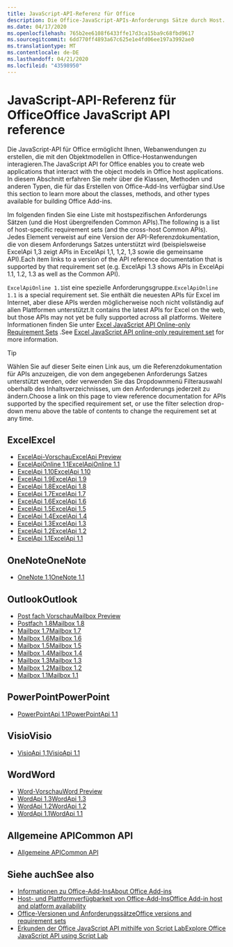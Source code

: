 ```yaml
---
title: JavaScript-API-Referenz für Office
description: Die Office-JavaScript-APIs-Anforderungs Sätze durch Host.
ms.date: 04/17/2020
ms.openlocfilehash: 765b2ee6108f6433ffe17d3ca15ba9c68fbd9617
ms.sourcegitcommit: 6dd770ff4893a67c625e1e4fd06ee197a3992ae0
ms.translationtype: MT
ms.contentlocale: de-DE
ms.lasthandoff: 04/21/2020
ms.locfileid: "43598950"
---
```

# <a name="office-javascript-api-reference"></a><span data-ttu-id="db7a4-103">JavaScript-API-Referenz für Office</span><span class="sxs-lookup"><span data-stu-id="db7a4-103">Office JavaScript API reference</span></span>

<span data-ttu-id="db7a4-104">Die JavaScript-API für Office ermöglicht Ihnen, Webanwendungen zu erstellen, die mit den Objektmodellen in Office-Hostanwendungen interagieren.</span><span class="sxs-lookup"><span data-stu-id="db7a4-104">The JavaScript API for Office enables you to create web applications that interact with the object models in Office host applications.</span></span> <span data-ttu-id="db7a4-105">In diesem Abschnitt erfahren Sie mehr über die Klassen, Methoden und anderen Typen, die für das Erstellen von Office-Add-Ins verfügbar sind.</span><span class="sxs-lookup"><span data-stu-id="db7a4-105">Use this section to learn more about the classes, methods, and other types available for building Office Add-ins.</span></span>

<span data-ttu-id="db7a4-106">Im folgenden finden Sie eine Liste mit hostspezifischen Anforderungs Sätzen (und die Host übergreifenden Common APIs).</span><span class="sxs-lookup"><span data-stu-id="db7a4-106">The following is a list of host-specific requirement sets (and the cross-host Common APIs).</span></span> <span data-ttu-id="db7a4-107">Jedes Element verweist auf eine Version der API-Referenzdokumentation, die von diesem Anforderungs Satzes unterstützt wird (beispielsweise ExcelApi 1,3 zeigt APIs in ExcelApi 1,1, 1,2, 1,3 sowie die gemeinsame API).</span><span class="sxs-lookup"><span data-stu-id="db7a4-107">Each item links to a version of the API reference documentation that is supported by that requirement set (e.g. ExcelApi 1.3 shows APIs in ExcelApi 1.1, 1.2, 1.3 as well as the Common API).</span></span>

<span data-ttu-id="db7a4-108">`ExcelApiOnline 1.1`ist eine spezielle Anforderungsgruppe.</span><span class="sxs-lookup"><span data-stu-id="db7a4-108">`ExcelApiOnline 1.1` is a special requirement set.</span></span> <span data-ttu-id="db7a4-109">Sie enthält die neuesten APIs für Excel im Internet, aber diese APIs werden möglicherweise noch nicht vollständig auf allen Plattformen unterstützt.</span><span class="sxs-lookup"><span data-stu-id="db7a4-109">It contains the latest APIs for Excel on the web, but those APIs may not yet be fully supported across all platforms.</span></span> <span data-ttu-id="db7a4-110">Weitere Informationen finden Sie unter [Excel JavaScript API Online-only Requirement Sets](/office/dev/add-ins/reference/requirement-sets/excel-api-online-requirement-set) .</span><span class="sxs-lookup"><span data-stu-id="db7a4-110">See [Excel JavaScript API online-only requirement set](/office/dev/add-ins/reference/requirement-sets/excel-api-online-requirement-set) for more information.</span></span>

> [!TIP]
> <span data-ttu-id="db7a4-111">Wählen Sie auf dieser Seite einen Link aus, um die Referenzdokumentation für APIs anzuzeigen, die von dem angegebenen Anforderungs Satzes unterstützt werden, oder verwenden Sie das Dropdownmenü Filterauswahl oberhalb des Inhaltsverzeichnisses, um den Anforderungs jederzeit zu ändern.</span><span class="sxs-lookup"><span data-stu-id="db7a4-111">Choose a link on this page to view reference documentation for APIs supported by the specified requirement set, or use the filter selection drop-down menu above the table of contents to change the requirement set at any time.</span></span>

## <a name="excel"></a><span data-ttu-id="db7a4-112">Excel</span><span class="sxs-lookup"><span data-stu-id="db7a4-112">Excel</span></span>

- [<span data-ttu-id="db7a4-113">ExcelApi-Vorschau</span><span class="sxs-lookup"><span data-stu-id="db7a4-113">ExcelApi Preview</span></span>](/javascript/api/excel?view=excel-js-preview)
- [<span data-ttu-id="db7a4-114">ExcelApiOnline 1,1</span><span class="sxs-lookup"><span data-stu-id="db7a4-114">ExcelApiOnline 1.1</span></span>](/javascript/api/excel?view=excel-js-online)
- [<span data-ttu-id="db7a4-115">ExcelApi 1.10</span><span class="sxs-lookup"><span data-stu-id="db7a4-115">ExcelApi 1.10</span></span>](/javascript/api/excel?view=excel-js-1.10)
- [<span data-ttu-id="db7a4-116">ExcelApi 1.9</span><span class="sxs-lookup"><span data-stu-id="db7a4-116">ExcelApi 1.9</span></span>](/javascript/api/excel?view=excel-js-1.9)
- [<span data-ttu-id="db7a4-117">ExcelApi 1.8</span><span class="sxs-lookup"><span data-stu-id="db7a4-117">ExcelApi 1.8</span></span>](/javascript/api/excel?view=excel-js-1.8)
- [<span data-ttu-id="db7a4-118">ExcelApi 1.7</span><span class="sxs-lookup"><span data-stu-id="db7a4-118">ExcelApi 1.7</span></span>](/javascript/api/excel?view=excel-js-1.7)
- [<span data-ttu-id="db7a4-119">ExcelApi 1.6</span><span class="sxs-lookup"><span data-stu-id="db7a4-119">ExcelApi 1.6</span></span>](/javascript/api/excel?view=excel-js-1.6)
- [<span data-ttu-id="db7a4-120">ExcelApi 1.5</span><span class="sxs-lookup"><span data-stu-id="db7a4-120">ExcelApi 1.5</span></span>](/javascript/api/excel?view=excel-js-1.5)
- [<span data-ttu-id="db7a4-121">ExcelApi 1.4</span><span class="sxs-lookup"><span data-stu-id="db7a4-121">ExcelApi 1.4</span></span>](/javascript/api/excel?view=excel-js-1.4)
- [<span data-ttu-id="db7a4-122">ExcelApi 1.3</span><span class="sxs-lookup"><span data-stu-id="db7a4-122">ExcelApi 1.3</span></span>](/javascript/api/excel?view=excel-js-1.3)
- [<span data-ttu-id="db7a4-123">ExcelApi 1.2</span><span class="sxs-lookup"><span data-stu-id="db7a4-123">ExcelApi 1.2</span></span>](/javascript/api/excel?view=excel-js-1.2)
- [<span data-ttu-id="db7a4-124">ExcelApi 1.1</span><span class="sxs-lookup"><span data-stu-id="db7a4-124">ExcelApi 1.1</span></span>](/javascript/api/excel?view=excel-js-1.1)

## <a name="onenote"></a><span data-ttu-id="db7a4-125">OneNote</span><span class="sxs-lookup"><span data-stu-id="db7a4-125">OneNote</span></span>

- [<span data-ttu-id="db7a4-126">OneNote 1,1</span><span class="sxs-lookup"><span data-stu-id="db7a4-126">OneNote 1.1</span></span>](/javascript/api/onenote?view=onenote-js-1.1)

## <a name="outlook"></a><span data-ttu-id="db7a4-127">Outlook</span><span class="sxs-lookup"><span data-stu-id="db7a4-127">Outlook</span></span>

- [<span data-ttu-id="db7a4-128">Post fach Vorschau</span><span class="sxs-lookup"><span data-stu-id="db7a4-128">Mailbox Preview</span></span>](/javascript/api/outlook?view=outlook-js-preview)
- [<span data-ttu-id="db7a4-129">Postfach 1.8</span><span class="sxs-lookup"><span data-stu-id="db7a4-129">Mailbox 1.8</span></span>](/javascript/api/outlook?view=outlook-js-1.8)
- [<span data-ttu-id="db7a4-130">Mailbox 1.7</span><span class="sxs-lookup"><span data-stu-id="db7a4-130">Mailbox 1.7</span></span>](/javascript/api/outlook?view=outlook-js-1.7)
- [<span data-ttu-id="db7a4-131">Mailbox 1.6</span><span class="sxs-lookup"><span data-stu-id="db7a4-131">Mailbox 1.6</span></span>](/javascript/api/outlook?view=outlook-js-1.6)
- [<span data-ttu-id="db7a4-132">Mailbox 1.5</span><span class="sxs-lookup"><span data-stu-id="db7a4-132">Mailbox 1.5</span></span>](/javascript/api/outlook?view=outlook-js-1.5)
- [<span data-ttu-id="db7a4-133">Mailbox 1.4</span><span class="sxs-lookup"><span data-stu-id="db7a4-133">Mailbox 1.4</span></span>](/javascript/api/outlook?view=outlook-js-1.4)
- [<span data-ttu-id="db7a4-134">Mailbox 1.3</span><span class="sxs-lookup"><span data-stu-id="db7a4-134">Mailbox 1.3</span></span>](/javascript/api/outlook?view=outlook-js-1.3)
- [<span data-ttu-id="db7a4-135">Mailbox 1.2</span><span class="sxs-lookup"><span data-stu-id="db7a4-135">Mailbox 1.2</span></span>](/javascript/api/outlook?view=outlook-js-1.2)
- [<span data-ttu-id="db7a4-136">Mailbox 1.1</span><span class="sxs-lookup"><span data-stu-id="db7a4-136">Mailbox 1.1</span></span>](/javascript/api/outlook?view=outlook-js-1.1)

## <a name="powerpoint"></a><span data-ttu-id="db7a4-137">PowerPoint</span><span class="sxs-lookup"><span data-stu-id="db7a4-137">PowerPoint</span></span>

- [<span data-ttu-id="db7a4-138">PowerPointApi 1.1</span><span class="sxs-lookup"><span data-stu-id="db7a4-138">PowerPointApi 1.1</span></span>](/javascript/api/powerpoint?view=powerpoint-js-1.1)

## <a name="visio"></a><span data-ttu-id="db7a4-139">Visio</span><span class="sxs-lookup"><span data-stu-id="db7a4-139">Visio</span></span>

- [<span data-ttu-id="db7a4-140">VisioApi 1,1</span><span class="sxs-lookup"><span data-stu-id="db7a4-140">VisioApi 1.1</span></span>](/javascript/api/visio?view=visio-js-1.1)

## <a name="word"></a><span data-ttu-id="db7a4-141">Word</span><span class="sxs-lookup"><span data-stu-id="db7a4-141">Word</span></span>

- [<span data-ttu-id="db7a4-142">Word-Vorschau</span><span class="sxs-lookup"><span data-stu-id="db7a4-142">Word Preview</span></span>](/javascript/api/word?view=word-js-preview)
- [<span data-ttu-id="db7a4-143">WordApi 1.3</span><span class="sxs-lookup"><span data-stu-id="db7a4-143">WordApi 1.3</span></span>](/javascript/api/word?view=word-js-1.3)
- [<span data-ttu-id="db7a4-144">WordApi 1.2</span><span class="sxs-lookup"><span data-stu-id="db7a4-144">WordApi 1.2</span></span>](/javascript/api/word?view=word-js-1.2)
- [<span data-ttu-id="db7a4-145">WordApi 1.1</span><span class="sxs-lookup"><span data-stu-id="db7a4-145">WordApi 1.1</span></span>](/javascript/api/word?view=word-js-1.1)

## <a name="common-api"></a><span data-ttu-id="db7a4-146">Allgemeine API</span><span class="sxs-lookup"><span data-stu-id="db7a4-146">Common API</span></span>

- [<span data-ttu-id="db7a4-147">Allgemeine API</span><span class="sxs-lookup"><span data-stu-id="db7a4-147">Common API</span></span>](/javascript/api/office?view=common-js)

## <a name="see-also"></a><span data-ttu-id="db7a4-148">Siehe auch</span><span class="sxs-lookup"><span data-stu-id="db7a4-148">See also</span></span>

- [<span data-ttu-id="db7a4-149">Informationen zu Office-Add-Ins</span><span class="sxs-lookup"><span data-stu-id="db7a4-149">About Office Add-ins</span></span>](/office/dev/add-ins/overview)
- [<span data-ttu-id="db7a4-150">Host- und Plattformverfügbarkeit von Office-Add-Ins</span><span class="sxs-lookup"><span data-stu-id="db7a4-150">Office Add-in host and platform availability</span></span>](/office/dev/add-ins/overview/office-add-in-availability)
- [<span data-ttu-id="db7a4-151">Office-Versionen und Anforderungssätze</span><span class="sxs-lookup"><span data-stu-id="db7a4-151">Office versions and requirement sets</span></span>](/office/dev/add-ins/develop/office-versions-and-requirement-sets)
- [<span data-ttu-id="db7a4-152">Erkunden der Office JavaScript API mithilfe von Script Lab</span><span class="sxs-lookup"><span data-stu-id="db7a4-152">Explore Office JavaScript API using Script Lab</span></span>](/office/dev/add-ins/overview/explore-with-script-lab)
